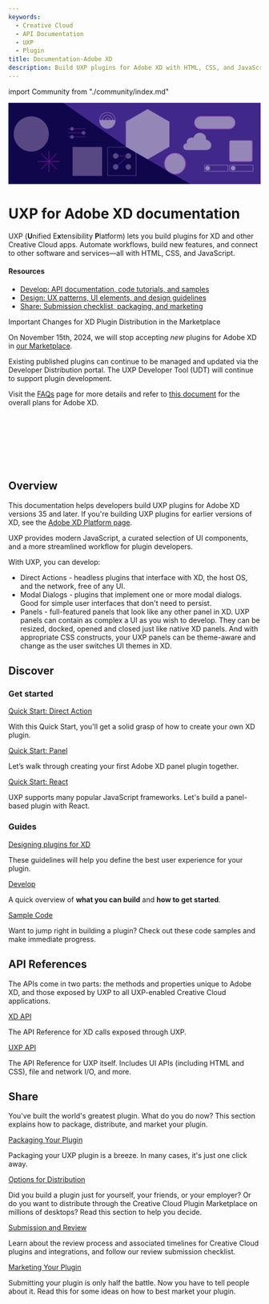 ```yaml
---
keywords:
  - Creative Cloud
  - API Documentation
  - UXP
  - Plugin
title: Documentation-Adobe XD
description: Build UXP plugins for Adobe XD with HTML, CSS, and JavaScript. Automate workflows, build new features, and more.
---
```


import Community from "./community/index.md"

<Hero slots="image, heading, text" background="rgb(64, 34, 138)"/>

![Hero image](./illustration.png)

# UXP for Adobe XD documentation

UXP (**U**nified E**x**tensibility **P**latform) lets you build plugins for XD and other Creative Cloud apps. Automate workflows, build new features, and connect to other software and services—all with HTML, CSS, and JavaScript.

<Resources slots="heading, links"/>

#### Resources

- [Develop: API documentation, code tutorials, and samples](/develop/)
- [Design: UX patterns, UI elements, and design guidelines](/design/)
- [Share: Submission checklist, packaging, and marketing](/distribution/)

<InlineAlert variant="warning" slots="header, text1, text2, text3" />

Important Changes for XD Plugin Distribution in the Marketplace

On November 15th, 2024, we will stop accepting <i>new</i> plugins for Adobe XD in [our Marketplace](http://exchange.adobe.com/creativecloud). 

Existing published plugins can continue to be managed and updated via the Developer Distribution portal. The UXP Developer Tool (UDT) will continue to support plugin development. 

Visit the [FAQs](https://developer.adobe.com/xd/uxp/plugins/faq/) page for more details and refer to [this document](https://helpx.adobe.com/in/support/xd.html) for the overall plans for Adobe XD. 

<br></br><br></br><br></br>

## Overview

This documentation helps developers build UXP plugins for Adobe XD versions 35 and later. If you're building UXP plugins for earlier versions of XD, see the [Adobe XD Platform page](https://adobexdplatform.com).

UXP provides modern JavaScript, a curated selection of UI components, and a more streamlined workflow for plugin developers.

With UXP, you can develop:

- Direct Actions - headless plugins that interface with XD, the host OS, and the network, free of any UI.
- Modal Dialogs - plugins that implement one or more modal dialogs. Good for simple user interfaces that don't need to persist.
- Panels - full-featured panels that look like any other panel in XD. UXP panels can contain as complex a UI as you wish to develop. They can be resized, docked, opened and closed just like native XD panels. And with appropriate CSS constructs, your UXP panels can be theme-aware and change as the user switches UI themes in XD.

## Discover

<DiscoverBlock slots="heading, link, text"/>

### Get started

[Quick Start: Direct Action](/develop/tutorials/quick-start/)

With this Quick Start, you'll get a solid grasp of how to create your own XD plugin.

<DiscoverBlock slots="link, text"/>

[Quick Start: Panel](/develop/tutorials/quick-start-panel/)

Let’s walk through creating your first Adobe XD panel plugin together.

<DiscoverBlock slots="link, text"/>

[Quick Start: React](/develop/tutorials/quick-start-react/)

UXP supports many popular JavaScript frameworks. Let's build a panel-based plugin with React.

<DiscoverBlock slots="heading, link, text"/>

### Guides

[Designing plugins for XD](/design/)

These guidelines will help you define the best user experience for your plugin.

<DiscoverBlock slots="link, text"/>

[Develop](/develop/)

A quick overview of **what you can build** and **how to get started**.

<DiscoverBlock slots="link, text"/>

[Sample Code](https://github.com/AdobeXD/plugin-samples)

Want to jump right in building a plugin? Check out these code samples and make immediate progress.

## API References

The APIs come in two parts: the methods and properties unique to Adobe XD, and those exposed by UXP to all UXP-enabled Creative Cloud applications.

<DiscoverBlock slots="link, text"/>

[XD API](/develop/reference/xd-index)

The API Reference for XD calls exposed through UXP.

<DiscoverBlock slots="link, text"/>

[UXP API](/uxp/)

The API Reference for UXP itself. Includes UI APIs (including HTML and CSS), file and network I/O, and more.

## Share

You've built the world's greatest plugin. What do you do now? This section explains how to package, distribute, and market your plugin.

<DiscoverBlock slots="link, text"/>

[Packaging Your Plugin](distribution/packaging-your-plugin/)

Packaging your UXP plugin is a breeze. In many cases, it's just one click away.

<DiscoverBlock slots="link, text"/>

[Options for Distribution](distribution/distribution-options/)

Did you build a plugin just for yourself, your friends, or your employer? Or do you want to distribute through the Creative Cloud Plugin Marketplace on millions of desktops? Read this section to help you decide.

<DiscoverBlock slots="link, text"/>

[Submission and Review](distribution/submission-checklist/)

Learn about the review process and associated timelines for Creative Cloud plugins and integrations, and follow our review submission checklist.

<DiscoverBlock slots="link, text"/>

[Marketing Your Plugin](distribution/marketing/)

Submitting your plugin is only half the battle. Now you have to tell people about it. Read this for some ideas on how to best market your plugin.

<Community />
